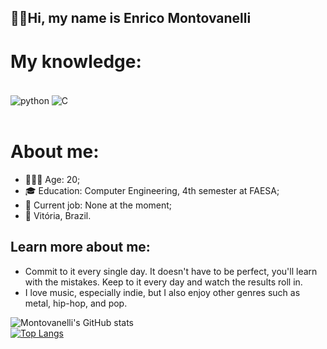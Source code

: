 ## 👋🏻Hi, my name is Enrico Montovanelli
# My knowledge:
<div style="display: inline_block"><br/> 
    <img align="center" alt="python" src="https://img.shields.io/badge/Python-14354C?style=for-the-badge&logo=python&logoColor=white" />
    <img align="center" alt="C" src="https://img.shields.io/badge/C-00599C?style=for-the-badge&logo=c&logoColor=whit" />
</div><br/>

# About me:
- 🙋🏻‍♂️ Age: 20;
- 🎓 Education: Computer Engineering, 4th semester at FAESA;
- 💼 Current job: None at the moment;
- 📌 Vitória, Brazil.

## Learn more about me:
- Commit to it every single day. It doesn't have to be perfect, you'll learn with the mistakes. Keep to it every day and watch the results roll in.
- I love music, especially indie, but I also enjoy other genres such as metal, hip-hop, and pop.

![Montovanelli's GitHub stats](https://github-readme-stats.vercel.app/api?username=enricomontova&show_icons=true&theme=radical) <br>
[![Top Langs](https://github-readme-stats.vercel.app/api/top-langs/?username=enricomontova&layout=donut&theme=tokyonight)](https://github.com/anuraghazra/github-readme-stats)
